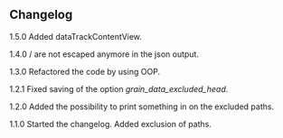 ## Changelog

1.5.0 Added dataTrackContentView.

1.4.0 / are not escaped anymore in the json output.

1.3.0 Refactored the code by using OOP.

1.2.1 Fixed saving of the option *grain_data_excluded_head*.

1.2.0 Added the possibility to print something in <head> on the excluded paths.

1.1.0 Started the changelog. Added exclusion of paths.
